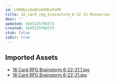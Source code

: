 ```yaml
---
id: L0096zcQvQFxd49hzPoPD
title: 18_card_rpg_brainstorm_6 22 21 Resources
desc: ''
updated: 1645225706373
created: 1645225706373
stub: false
isDir: true
---
```

## Imported Assets
- [18 Card RPG Brainstorm 6-22-21.1.jpg](/assets/18-card-rpg-brainstorm-6-22-21.jpg)
- [18 Card RPG Brainstorm 6-22-21.jpg](/assets/18-card-rpg-brainstorm-6-22-21.jpg)
